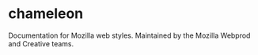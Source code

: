 # chameleon
Documentation for Mozilla web styles. Maintained by the Mozilla Webprod and Creative teams.
